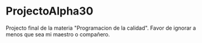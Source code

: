 # ProjectoAlpha30

Projecto final de la materia "Programacion de la calidad".
Favor de ignorar a menos que sea mi maestro o compañero.
